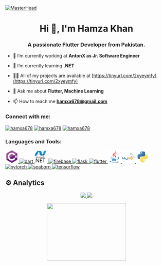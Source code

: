 [![MasterHead](https://media.licdn.com/dms/image/D4D16AQG0UJD03tdwbw/profile-displaybackgroundimage-shrink_350_1400/0/1683057888641?e=1689811200&v=beta&t=eGd7vq0FmtyVPq45wKyNjrtacb0DYgpY2ZQDoU1BO24)](https://rishavchanda.io)
<h1 align="center">Hi 👋, I'm Hamza Khan</h1>
<h3 align="center">A passionate Flutter Developer from Pakistan.</h3>

- 🔭 I’m currently working at **AntonX as Jr. Software Engineer**

- 🌱 I’m currently learning **.NET**

- 👨‍💻 All of my projects are available at [https://tinyurl.com/2xyeymfy](https://tinyurl.com/2xyeymfy)

- 💬 Ask me about **Flutter, Machine Learning**

- 📫 How to reach me **hamxa678@gmail.com**

<h3 align="left">Connect with me:</h3>
<p align="left">
<a href="https://twitter.com/hamxa678" target="blank"><img align="center" src="https://raw.githubusercontent.com/rahuldkjain/github-profile-readme-generator/master/src/images/icons/Social/twitter.svg" alt="hamxa678" height="30" width="40" /></a>
<a href="https://linkedin.com/in/hamza-miraj" target="blank"><img align="center" src="https://raw.githubusercontent.com/rahuldkjain/github-profile-readme-generator/master/src/images/icons/Social/linked-in-alt.svg" alt="hamxa678" height="30" width="40" /></a>
<a href="https://instagram.com/hamxa678" target="blank"><img align="center" src="https://raw.githubusercontent.com/rahuldkjain/github-profile-readme-generator/master/src/images/icons/Social/instagram.svg" alt="hamxa678" height="30" width="40" /></a>
</p>

<h3 align="left">Languages and Tools:</h3>
<p align="left"> <a href="https://www.w3schools.com/cs/" target="_blank" rel="noreferrer"> <img src="https://raw.githubusercontent.com/devicons/devicon/master/icons/csharp/csharp-original.svg" alt="csharp" width="40" height="40"/> </a> <a href="https://dart.dev" target="_blank" rel="noreferrer"> <img src="https://www.vectorlogo.zone/logos/dartlang/dartlang-icon.svg" alt="dart" width="40" height="40"/> </a> <a href="https://dotnet.microsoft.com/" target="_blank" rel="noreferrer"> <img src="https://raw.githubusercontent.com/devicons/devicon/master/icons/dot-net/dot-net-original-wordmark.svg" alt="dotnet" width="40" height="40"/> </a> <a href="https://firebase.google.com/" target="_blank" rel="noreferrer"> <img src="https://www.vectorlogo.zone/logos/firebase/firebase-icon.svg" alt="firebase" width="40" height="40"/> </a> <a href="https://flask.palletsprojects.com/" target="_blank" rel="noreferrer"> <img src="https://www.vectorlogo.zone/logos/pocoo_flask/pocoo_flask-icon.svg" alt="flask" width="40" height="40"/> </a> <a href="https://flutter.dev" target="_blank" rel="noreferrer"> <img src="https://www.vectorlogo.zone/logos/flutterio/flutterio-icon.svg" alt="flutter" width="40" height="40"/> </a> <a href="https://www.java.com" target="_blank" rel="noreferrer"> <img src="https://raw.githubusercontent.com/devicons/devicon/master/icons/java/java-original.svg" alt="java" width="40" height="40"/> </a> <a href="https://www.mysql.com/" target="_blank" rel="noreferrer"> <img src="https://raw.githubusercontent.com/devicons/devicon/master/icons/mysql/mysql-original-wordmark.svg" alt="mysql" width="40" height="40"/> </a> <a href="https://www.python.org" target="_blank" rel="noreferrer"> <img src="https://raw.githubusercontent.com/devicons/devicon/master/icons/python/python-original.svg" alt="python" width="40" height="40"/> </a> <a href="https://pytorch.org/" target="_blank" rel="noreferrer"> <img src="https://www.vectorlogo.zone/logos/pytorch/pytorch-icon.svg" alt="pytorch" width="40" height="40"/> </a> <a href="https://seaborn.pydata.org/" target="_blank" rel="noreferrer"> <img src="https://seaborn.pydata.org/_images/logo-mark-lightbg.svg" alt="seaborn" width="40" height="40"/> </a> <a href="https://www.tensorflow.org" target="_blank" rel="noreferrer"> <img src="https://www.vectorlogo.zone/logos/tensorflow/tensorflow-icon.svg" alt="tensorflow" width="40" height="40"/> </a> </p>

## ⚙️ Analytics

<p align="center">
<a href="https://github.com/hamxa678">
  <img  width="48%"  src="https://github-readme-stats-eight-theta.vercel.app/api?username=hamxa678&show_icons=true&theme=algolia&include_all_commits=true&count_private=true"/>
  <img  src="https://github-readme-streak-stats.herokuapp.com/?user=hamxa678&theme=algolia" width="48%" >
</a>
</p>
<p align="center" margin="auto">
  <img height="180em" width="70%"  src="https://github-readme-stats-eight-theta.vercel.app/api/top-langs/?username=hamxa678&layout=compact&langs_count=6&theme=algolia"/>
</p>
<!-- <p><img align="left" src="https://github-readme-stats-sigma-five.vercel.app/api/top-langs?username=hamxa678&show_icons=true&locale=en&layout=compact" alt="hamxa678" /></p>

<p>&nbsp;<img align="center" src="https://github-readme-stats-sigma-five.vercel.app/api?username=hamxa678&show_icons=true&locale=en" alt="hamxa678" /></p>

<p><img align="center" src="https://github-readme-streak-stats.herokuapp.com/?user=hamxa678&" alt="hamxa678" /></p> -->
